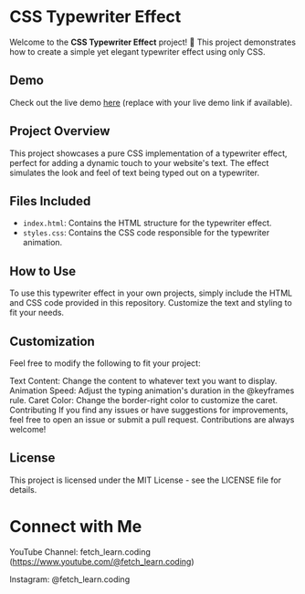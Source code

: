 # CSS Typewriter Effect

Welcome to the **CSS Typewriter Effect** project! 🎉 This project demonstrates how to create a simple yet elegant typewriter effect using only CSS.

## Demo

Check out the live demo [here](#) (replace with your live demo link if available).

## Project Overview

This project showcases a pure CSS implementation of a typewriter effect, perfect for adding a dynamic touch to your website's text. The effect simulates the look and feel of text being typed out on a typewriter.

## Files Included

- `index.html`: Contains the HTML structure for the typewriter effect.
- `styles.css`: Contains the CSS code responsible for the typewriter animation.

## How to Use

To use this typewriter effect in your own projects, simply include the HTML and CSS code provided in this repository. Customize the text and styling to fit your needs.
## Customization

Feel free to modify the following to fit your project:

Text Content: Change the content to whatever text you want to display.
Animation Speed: Adjust the typing animation's duration in the @keyframes rule.
Caret Color: Change the border-right color to customize the caret.
Contributing
If you find any issues or have suggestions for improvements, feel free to open an issue or submit a pull request. Contributions are always welcome!

## License

This project is licensed under the MIT License - see the LICENSE file for details.

# Connect with Me
YouTube Channel: fetch_learn.coding (https://www.youtube.com/@fetch_learn.coding)

Instagram: @fetch_learn.coding
